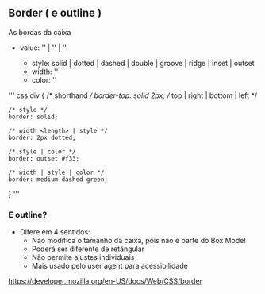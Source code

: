 ## Border ( e outline )

As bordas da caixa

- value: '<border-style>' | '<border-width>' | '<border-color>'
    - style: solid | dotted | dashed | double | groove | ridge | inset | outset
    - width: '<length>'
    - color: '<color>'

''' css
div {
	/* shorthand */
	border-top: solid 2px; /* top | right | bottom | left */

	/* style */
	border: solid;

	/* width <length> | style */
	border: 2px dotted;

	/* style | color */
	border: outset #f33;

	/* width | style | color */
	border: medium dashed green;

}
'''

### E outline?

- Difere em 4 sentidos:
    - Não modifica o tamanho da caixa, pois não é parte do Box Model
    - Poderá ser diferente de retângular
    - Não permite ajustes individuais
    - Mais usado pelo user agent para acessibilidade

https://developer.mozilla.org/en-US/docs/Web/CSS/border